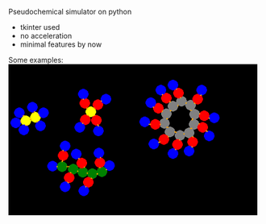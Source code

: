 Pseudochemical simulator on python 
- tkinter used
- no acceleration
- minimal features by now

Some examples:
![A](images/demopic1.png?raw=true "demopic 1")
